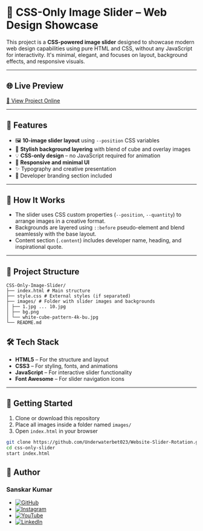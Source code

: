 # 🎨 CSS-Only Image Slider – Web Design Showcase

This project is a **CSS-powered image slider** designed to showcase modern web design capabilities using pure HTML and CSS, without any JavaScript for interactivity. It's minimal, elegant, and focuses on layout, background effects, and responsive visuals.

---

## 🌐 Live Preview

[🎨 View Project Online](https://underwaterbet023.github.io/Website-Slider-Rotation/)

---

## 🌟 Features

- 🖼️ **10-image slider layout** using `--position` CSS variables
- 🎨 **Stylish background layering** with blend of cube and overlay images
- 💡 **CSS-only design** – no JavaScript required for animation
- 📐 **Responsive and minimal UI**
- ✨ Typography and creative presentation
- 👤 Developer branding section included

---

## 🧠 How It Works

- The slider uses CSS custom properties (`--position`, `--quantity`) to arrange images in a creative format.
- Backgrounds are layered using `::before` pseudo-element and blend seamlessly with the base layout.
- Content section (`.content`) includes developer name, heading, and inspirational quote.

---

## 📁 Project Structure
```plaintext
CSS-Only-Image-Slider/
├── index.html # Main structure
├── style.css # External styles (if separated)
├── images/ # Folder with slider images and backgrounds
│ ├── 1.jpg ... 10.jpg
│ ├── bg.png
│ └── white-cube-pattern-4k-bu.jpg
└── README.md

```

## 🛠️ Tech Stack

- **HTML5** – For the structure and layout
- **CSS3** – For styling, fonts, and animations
- **JavaScript** – For interactive slider functionality
- **Font Awesome** – For slider navigation icons


---

## 🚀 Getting Started

1. Clone or download this repository
2. Place all images inside a folder named `images/`
3. Open `index.html` in your browser

```bash
git clone https://github.com/Underwaterbet023/Website-Slider-Rotation.git
cd css-only-slider
start index.html
```

## 👤 Author
### Sanskar Kumar

- [![GitHub](https://img.shields.io/badge/GitHub-Underwaterbet023-181717?style=flat&logo=github)](https://github.com/Underwaterbet023)
- [![Instagram](https://img.shields.io/badge/Instagram-mainhoonsanskar-E4405F?style=flat&logo=instagram)]([https://www.instagram.com/mainhoonsanskar](https://www.instagram.com/mainhoonsanskar))
- [![YouTube](https://img.shields.io/badge/YouTube-SanskarKumar--i1s-FF0000?style=flat&logo=youtube)](https://www.youtube.com/@SanskarKumar-i1s)
- [![LinkedIn](https://img.shields.io/badge/LinkedIn-Sanskar%20Kumar-0077B5?style=flat&logo=linkedin)](https://www.linkedin.com/in/sanskar-kumar-65162a2b5/)

